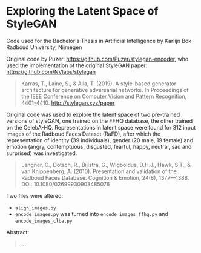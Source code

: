# Exploring the Latent Space of StyleGAN
Code used for the Bachelor's Thesis in Artificial Intelligence by Karlijn Bok \
Radboud University, Nijmegen

Original code by Puzer: https://github.com/Puzer/stylegan-encoder, who used the implementation of the original StyleGAN paper: https://github.com/NVlabs/stylegan 
> Karras, T., Laine, S., & Aila, T. (2019). A style-based generator architecture for generative adversarial networks. In Proceedings of the IEEE Conference on Computer Vision and Pattern Recognition, 4401-4410. http://stylegan.xyz/paper

Original code was used to explore the latent space of two pre-trained versions of styleGAN, one trained on the FFHQ database, the other trained on the CelebA-HQ. Representations in latent space were found for 312 input images of the Radboud Faces Dataset (RaFD), after which the representation of identity (39 individuals), gender (20 male, 19 female) and emotion (angry, contemptuous, disgusted, fearful, happy, neutral, sad and surprised) was investigated.

> Langner, O., Dotsch, R., Bijlstra, G., Wigboldus, D.H.J., Hawk, S.T., & van Knippenberg, A. (2010). Presentation and validation of the Radboud Faces Database. Cognition & Emotion, 24(8), 1377—1388. DOI: 10.1080/02699930903485076

Two files were altered: 
* `align_images.py`
* `encode_images.py` was turned into `encode_images_ffhq.py` and `encode_images_clba.py`

Abstract: 
> ...
